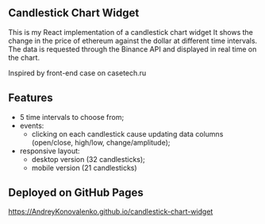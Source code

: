 ## Candlestick Chart Widget

This is my React implementation of a candlestick chart widget
It shows the change in the price of ethereum against the dollar at different time intervals.
The data is requested through the Binance API and displayed in real time on the chart.

Inspired by front-end case on casetech.ru

## Features

- 5 time intervals to choose from;
- events:
  - clicking on each candlestick cause updating data columns (open/close, high/low, change/amplitude);
- responsive layout:
  - desktop version (32 candlesticks);
  - mobile version (21 candlesticks)

## Deployed on GitHub Pages

https://AndreyKonovalenko.github.io/candlestick-chart-widget
